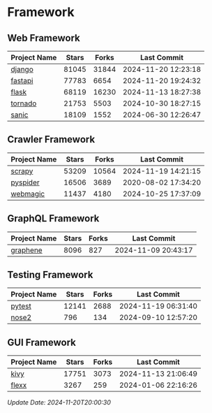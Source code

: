 # Framework

## Web Framework
| Project Name | Stars | Forks | Last Commit |
| ------------ | ----- | ----- | ----------- |
| [django](https://github.com/django/django) | 81045 | 31844 | 2024-11-20 12:23:18 |
| [fastapi](https://github.com/fastapi/fastapi) | 77783 | 6654 | 2024-11-20 19:24:32 |
| [flask](https://github.com/pallets/flask) | 68119 | 16230 | 2024-11-13 18:27:38 |
| [tornado](https://github.com/tornadoweb/tornado) | 21753 | 5503 | 2024-10-30 18:27:15 |
| [sanic](https://github.com/sanic-org/sanic) | 18109 | 1552 | 2024-06-30 12:26:47 |

## Crawler Framework
| Project Name | Stars | Forks | Last Commit |
| ------------ | ----- | ----- | ----------- |
| [scrapy](https://github.com/scrapy/scrapy) | 53209 | 10564 | 2024-11-19 14:21:15 |
| [pyspider](https://github.com/binux/pyspider) | 16506 | 3689 | 2020-08-02 17:34:20 |
| [webmagic](https://github.com/code4craft/webmagic) | 11437 | 4180 | 2024-10-25 17:37:09 |

## GraphQL Framework
| Project Name | Stars | Forks | Last Commit |
| ------------ | ----- | ----- | ----------- |
| [graphene](https://github.com/graphql-python/graphene) | 8096 | 827 | 2024-11-09 20:43:17 |

## Testing Framework
| Project Name | Stars | Forks | Last Commit |
| ------------ | ----- | ----- | ----------- |
| [pytest](https://github.com/pytest-dev/pytest) | 12141 | 2688 | 2024-11-19 06:31:40 |
| [nose2](https://github.com/nose-devs/nose2) | 796 | 134 | 2024-09-10 12:57:20 |

## GUI Framework
| Project Name | Stars | Forks | Last Commit |
| ------------ | ----- | ----- | ----------- |
| [kivy](https://github.com/kivy/kivy) | 17751 | 3073 | 2024-11-13 21:06:49 |
| [flexx](https://github.com/flexxui/flexx) | 3267 | 259 | 2024-01-06 22:16:26 |

*Update Date: 2024-11-20T20:00:30*